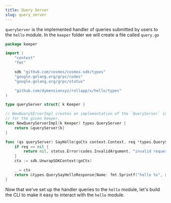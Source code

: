 ```yaml
---
title: Query Server
slug: query_server
---
```


`queryServer` is the implemented handler of queries submitted by users to the `hello` module.
In the `keeper` folder we will create a file called `query.go`


```Go
package keeper

import (
	"context"
	"fmt"

	sdk "github.com/cosmos/cosmos-sdk/types"
	"google.golang.org/grpc/codes"
	"google.golang.org/grpc/status"

	"github.com/dymensionxyz/rollapp/x/hello/types"
)

type queryServer struct{ k Keeper }

// NewQuerySErverImpl creates an implementation of the `QueryServer` interface
// for the given keeper.
func NewQueryServerImpl(k Keeper) types.QueryServer {
	return &queryServer{k}
}

func (qs queryServer) SayHello(goCtx context.Context, req *types.QuerySayHelloRequest) (*types.QuerySayHelloResponse, error) {
    if req == nil {
        return nil, status.Error(codes.InvalidArgument, "invalid request")
    }
    ctx := sdk.UnwrapSDKContext(goCtx)

    _ = ctx
    return &types.QuerySayHelloResponse{Name: fmt.Sprintf("hello %s", req.Name)}, nil
}
```

Now that we've set up the handler queries to the `hello` module, let's build the CLI to make it easy to interact with the `hello` module.
